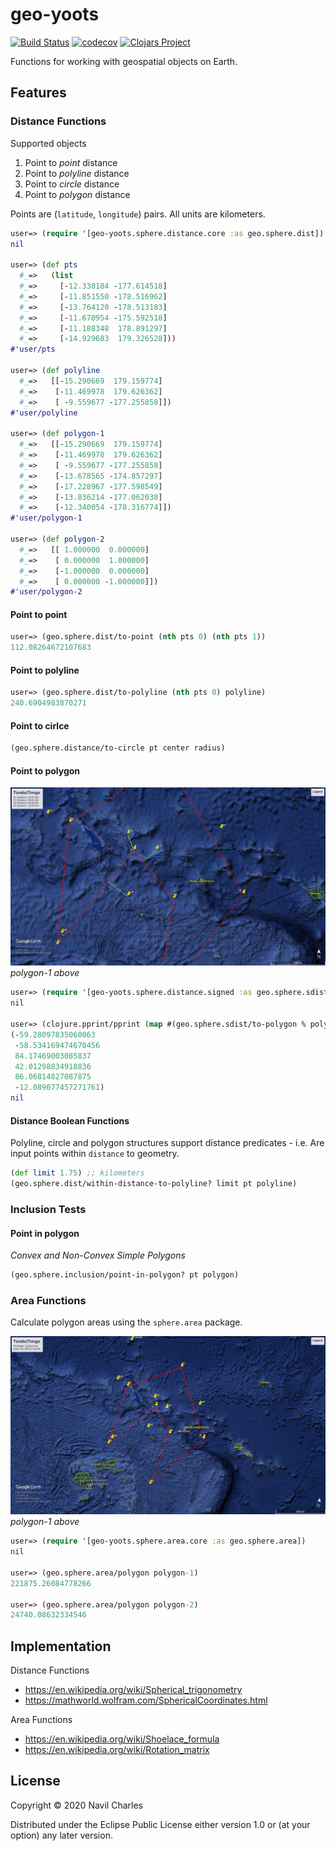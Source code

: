 # geo-yoots
[![Build Status](https://travis-ci.org/nfcharles/geo-yoots.svg?branch=master)](https://travis-ci.org/nfcharles/geo-yoots)
[![codecov](https://codecov.io/gh/nfcharles/geo-yoots/branch/master/graph/badge.svg)](https://codecov.io/gh/nfcharles/geo-yoots)
[![Clojars Project](https://img.shields.io/clojars/v/org.clojars.nfcharles/geo-yoots.svg)](https://clojars.org/org.clojars.nfcharles/geo-yoots.svg)


Functions for working with geospatial objects on Earth.

## Features

### Distance Functions

Supported objects
1. Point to *point* distance
2. Point to *polyline* distance
3. Point to *circle* distance
4. Point to *polygon* distance

Points are (`latitude`, `longitude`) pairs. All units are kilometers.


```clojure
user=> (require '[geo-yoots.sphere.distance.core :as geo.sphere.dist])
nil

user=> (def pts
  #_=>   (list
  #_=>     [-12.338184 -177.614518]
  #_=>     [-11.851550 -178.516962]
  #_=>     [-13.764120 -178.513183]
  #_=>     [-11.670954 -175.592518]
  #_=>     [-11.188348  178.891297]
  #_=>     [-14.929683  179.326528]))
#'user/pts

user=> (def polyline
  #_=>   [[-15.290669  179.159774]
  #_=>    [-11.469978  179.626362]
  #_=>    [ -9.559677 -177.255858]])
#'user/polyline

user=> (def polygon-1
  #_=>   [[-15.290669  179.159774]
  #_=>    [-11.469978  179.626362]
  #_=>    [ -9.559677 -177.255858]
  #_=>    [-13.678565 -174.857297]
  #_=>    [-17.228967 -177.598549]
  #_=>    [-13.836214 -177.062038]
  #_=>    [-12.340054 -178.316774]])
#'user/polygon-1

user=> (def polygon-2
  #_=>   [[ 1.000000  0.000000]
  #_=>    [ 0.000000  1.000000]
  #_=>    [-1.000000  0.000000]
  #_=>    [ 0.000000 -1.000000]])
#'user/polygon-2
```

#### Point to point

```clojure
user=> (geo.sphere.dist/to-point (nth pts 0) (nth pts 1))
112.08264672107683
```

#### Point to polyline

```clojure
user=> (geo.sphere.dist/to-polyline (nth pts 0) polyline)
240.6904983870271
```

#### Point to cirlce

```clojure
(geo.sphere.distance/to-circle pt center radius)
```

#### Point to polygon
![alt text](./images/Distance_Tuvalu-Tonga-2-2.jpg "Tuvalu_Tonga_Convex_Polygon_Distances")
_polygon-1 above_

```clojure
user=> (require '[geo-yoots.sphere.distance.signed :as geo.sphere.sdist])
nil

user=> (clojure.pprint/pprint (map #(geo.sphere.sdist/to-polygon % polygon-1) pts))
(-59.28097835060063
 -58.534169474670456
 84.17469003085837
 42.01298834918836
 86.06814827087875
 -12.089077457271761)
nil

```

#### Distance Boolean Functions

Polyline, circle and polygon structures support distance predicates - i.e.
Are input points within `distance` to geometry.

```clojure
(def limit 1.75) ;; kilometers
(geo.sphere.dist/within-distance-to-polyline? limit pt polyline)
```

### Inclusion Tests

#### Point in polygon

*Convex and Non-Convex Simple Polygons*

```clojure
(geo.sphere.inclusion/point-in-polygon? pt polygon)
```

### Area Functions

Calculate polygon areas using the `sphere.area` package.

![alt text](./images/Area-Distance_Tuvalu-Tonga-2-2.jpg "Tuvalu_Tonga_Convex_Polygon")
_polygon-1 above_

```clojure
user=> (require '[geo-yoots.sphere.area.core :as geo.sphere.area])
nil

user=> (geo.sphere.area/polygon polygon-1)
221875.26084778266

user=> (geo.sphere.area/polygon polygon-2)
24740.08632334546
```

## Implementation

Distance Functions
 - https://en.wikipedia.org/wiki/Spherical_trigonometry
 - https://mathworld.wolfram.com/SphericalCoordinates.html

Area Functions
 - https://en.wikipedia.org/wiki/Shoelace_formula
 - https://en.wikipedia.org/wiki/Rotation_matrix


## License

Copyright © 2020 Navil Charles

Distributed under the Eclipse Public License either version 1.0 or (at
your option) any later version.
